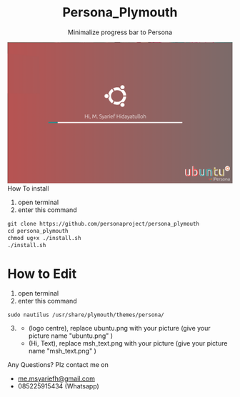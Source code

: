 <div align="center">
	<h1>Persona_Plymouth</h1>
	<p>Minimalize progress bar to Persona</p>
	<img src="preview_persona.png">
</div


# How To install

1. open terminal
2. enter this command
```
git clone https://github.com/personaproject/persona_plymouth
cd persona_plymouth
chmod ug+x ./install.sh
./install.sh
```


# How to Edit

1. open terminal
2. enter this command
```
sudo nautilus /usr/share/plymouth/themes/persona/
```
3. * (logo centre), replace ubuntu.png with your picture (give your picture name "ubuntu.png" ) 
   * (Hi, Text), replace msh_text.png with your picture (give your picture name "msh_text.png" )

Any Questions?
Plz contact me on
* me.msyariefh@gmail.com
* 085225915434 (Whatsapp)

